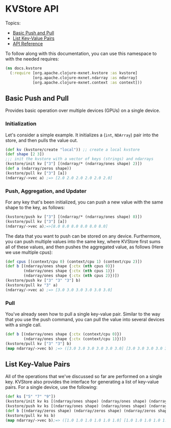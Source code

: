 <!--- Licensed to the Apache Software Foundation (ASF) under one -->
<!--- or more contributor license agreements.  See the NOTICE file -->
<!--- distributed with this work for additional information -->
<!--- regarding copyright ownership.  The ASF licenses this file -->
<!--- to you under the Apache License, Version 2.0 (the -->
<!--- "License"); you may not use this file except in compliance -->
<!--- with the License.  You may obtain a copy of the License at -->

<!---   http://www.apache.org/licenses/LICENSE-2.0 -->

<!--- Unless required by applicable law or agreed to in writing, -->
<!--- software distributed under the License is distributed on an -->
<!--- "AS IS" BASIS, WITHOUT WARRANTIES OR CONDITIONS OF ANY -->
<!--- KIND, either express or implied.  See the License for the -->
<!--- specific language governing permissions and limitations -->
<!--- under the License. -->

# KVStore API

Topics:

* [Basic Push and Pull](#basic-push-and-pull)
* [List Key-Value Pairs](#list-key-value-pairs)
* [API Reference](http://mxnet.incubator.apache.org/api/clojure/docs/org.apache.clojure-mxnet.kvstore.html)

To follow along with this documentation, you can use this namespace to with the needed requires:

```clojure
(ns docs.kvstore
  (:require [org.apache.clojure-mxnet.kvstore :as kvstore]
            [org.apache.clojure-mxnet.ndarray :as ndarray]
            [org.apache.clojure-mxnet.context :as context]))
```

## Basic Push and Pull

Provides basic operation over multiple devices (GPUs) on a single device.

### Initialization

Let's consider a simple example. It initializes
a (`int`, `NDArray`) pair into the store, and then pulls the value out.

```clojure
(def kv (kvstore/create "local")) ;; create a local kvstore
(def shape [2 3])
;;; init the kvstore with a vector of keys (strings) and ndarrays
(kvstore/init kv ["3"] [(ndarray/* (ndarray/ones shape) 2)])
(def a (ndarray/zeros shape))
(kvstore/pull kv ["3"] [a])
(ndarray/->vec a) ;=> [2.0 2.0 2.0 2.0 2.0 2.0]
```

### Push, Aggregation, and Updater

For any key that's been initialized, you can push a new value with the same shape to the key, as follows:

```clojure
(kvstore/push kv ["3"] [(ndarray/* (ndarray/ones shape) 8)])
(kvstore/pull kv ["3"] [a])
(ndarray/->vec a);=>[8.0 8.0 8.0 8.0 8.0 8.0]
```

The data that you want to push can be stored on any device. Furthermore, you can push multiple
values into the same key, where KVStore first sums all of these
values, and then pushes the aggregated value, as follows (Here we use multiple cpus):

```clojure
(def cpus [(context/cpu 0) (context/cpu 1) (context/cpu 2)])
(def b [(ndarray/ones shape {:ctx (nth cpus 0)})
        (ndarray/ones shape {:ctx (nth cpus 1)})
        (ndarray/ones shape {:ctx (nth cpus 2)})])
(kvstore/push kv ["3" "3" "3"] b)
(kvstore/pull kv "3" a)
(ndarray/->vec a) ;=> [3.0 3.0 3.0 3.0 3.0 3.0]
```


### Pull

You've already seen how to pull a single key-value pair. Similar to the way that you use the push command, you can
pull the value into several devices with a single call.

```clojure
(def b [(ndarray/ones shape {:ctx (context/cpu 0)})
        (ndarray/ones shape {:ctx (context/cpu 1)})])
(kvstore/pull kv ["3" "3"] b)
(map ndarray/->vec b) ;=> ([3.0 3.0 3.0 3.0 3.0 3.0] [3.0 3.0 3.0 3.0 3.0 3.0])
```

## List Key-Value Pairs

All of the operations that we've discussed so far are performed on a single key. KVStore also provides
the interface for generating a list of key-value pairs. For a single device, use the following:

```clojure
(def ks ["5" "7" "9"])
(kvstore/init kv ks [(ndarray/ones shape) (ndarray/ones shape) (ndarray/ones shape)])
(kvstore/push kv ks [(ndarray/ones shape) (ndarray/ones shape) (ndarray/ones shape)])
(def b [(ndarray/zeros shape) (ndarray/zeros shape) (ndarray/zeros shape)])
(kvstore/pull kv ks b)
(map ndarray/->vec b);=> ([1.0 1.0 1.0 1.0 1.0 1.0] [1.0 1.0 1.0 1.0 1.0 1.0] [1.0 1.0 1.0 1.0 1.0 1.0])
```
